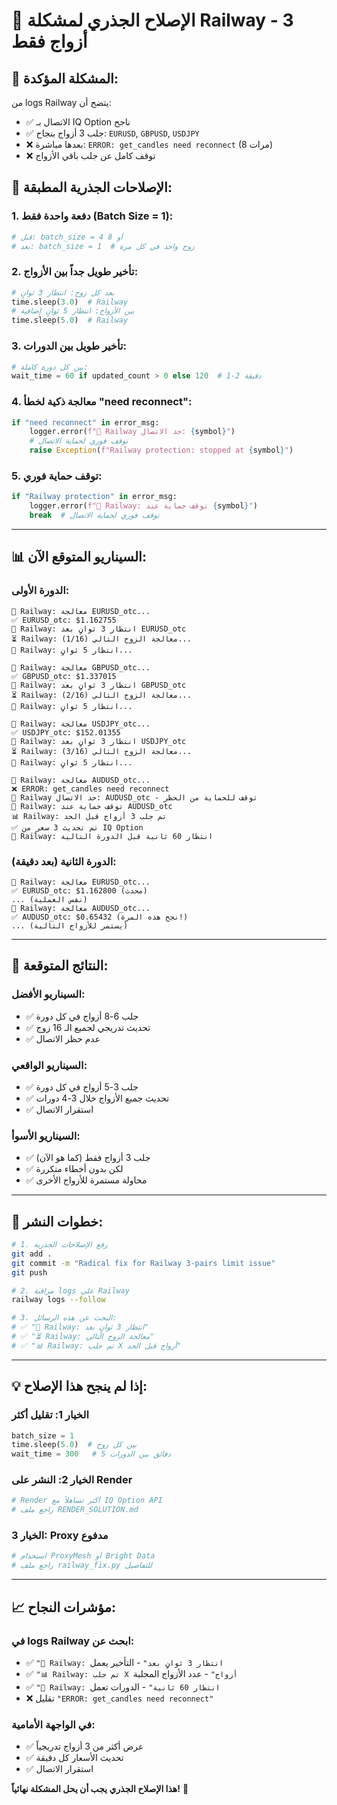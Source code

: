 # 🚂 الإصلاح الجذري لمشكلة Railway - 3 أزواج فقط

## 🎯 **المشكلة المؤكدة:**
من logs Railway يتضح أن:
- ✅ الاتصال بـ IQ Option ناجح
- ✅ جلب 3 أزواج بنجاح: `EURUSD`, `GBPUSD`, `USDJPY`
- ❌ بعدها مباشرة: `ERROR: get_candles need reconnect` (8 مرات)
- ❌ توقف كامل عن جلب باقي الأزواج

## 🔧 **الإصلاحات الجذرية المطبقة:**

### **1. دفعة واحدة فقط (Batch Size = 1):**
```python
# قبل: batch_size = 4 أو 8
# بعد: batch_size = 1  # زوج واحد في كل مرة
```

### **2. تأخير طويل جداً بين الأزواج:**
```python
# بعد كل زوج: انتظار 3 ثوانٍ
time.sleep(3.0)  # Railway
# بين الأزواج: انتظار 5 ثوانٍ إضافية
time.sleep(5.0)  # Railway
```

### **3. تأخير طويل بين الدورات:**
```python
# بين كل دورة كاملة:
wait_time = 60 if updated_count > 0 else 120  # 1-2 دقيقة
```

### **4. معالجة ذكية لخطأ "need reconnect":**
```python
if "need reconnect" in error_msg:
    logger.error(f"🚂 Railway حد الاتصال: {symbol}")
    # توقف فوري لحماية الاتصال
    raise Exception(f"Railway protection: stopped at {symbol}")
```

### **5. توقف حماية فوري:**
```python
if "Railway protection" in error_msg:
    logger.error(f"🚂 Railway: توقف حماية عند {symbol}")
    break  # توقف فوري لحماية الاتصال
```

---

## 📊 **السيناريو المتوقع الآن:**

### **الدورة الأولى:**
```
🚂 Railway: معالجة EURUSD_otc...
✅ EURUSD_otc: $1.162755
🚂 Railway: انتظار 3 ثوانٍ بعد EURUSD_otc
⏳ Railway: معالجة الزوج التالي (1/16)...
🚂 Railway: انتظار 5 ثوانٍ...

🚂 Railway: معالجة GBPUSD_otc...
✅ GBPUSD_otc: $1.337015
🚂 Railway: انتظار 3 ثوانٍ بعد GBPUSD_otc
⏳ Railway: معالجة الزوج التالي (2/16)...
🚂 Railway: انتظار 5 ثوانٍ...

🚂 Railway: معالجة USDJPY_otc...
✅ USDJPY_otc: $152.01355
🚂 Railway: انتظار 3 ثوانٍ بعد USDJPY_otc
⏳ Railway: معالجة الزوج التالي (3/16)...
🚂 Railway: انتظار 5 ثوانٍ...

🚂 Railway: معالجة AUDUSD_otc...
❌ ERROR: get_candles need reconnect
🚂 Railway حد الاتصال: AUDUSD_otc - توقف للحماية من الحظر
🚂 Railway: توقف حماية عند AUDUSD_otc
📊 Railway: تم جلب 3 أزواج قبل الحد
✅ تم تحديث 3 سعر من IQ Option
🚂 Railway: انتظار 60 ثانية قبل الدورة التالية
```

### **الدورة الثانية (بعد دقيقة):**
```
🚂 Railway: معالجة EURUSD_otc...
✅ EURUSD_otc: $1.162800 (محدث)
... (نفس العملية)
🚂 Railway: معالجة AUDUSD_otc...
✅ AUDUSD_otc: $0.65432 (نجح هذه المرة!)
... (يستمر للأزواج التالية)
```

---

## 🎯 **النتائج المتوقعة:**

### **السيناريو الأفضل:**
- ✅ جلب 6-8 أزواج في كل دورة
- ✅ تحديث تدريجي لجميع الـ 16 زوج
- ✅ عدم حظر الاتصال

### **السيناريو الواقعي:**
- ✅ جلب 3-5 أزواج في كل دورة
- ✅ تحديث جميع الأزواج خلال 3-4 دورات
- ✅ استقرار الاتصال

### **السيناريو الأسوأ:**
- ✅ جلب 3 أزواج فقط (كما هو الآن)
- ✅ لكن بدون أخطاء متكررة
- ✅ محاولة مستمرة للأزواج الأخرى

---

## 🚀 **خطوات النشر:**

```bash
# 1. رفع الإصلاحات الجذرية
git add .
git commit -m "Radical fix for Railway 3-pairs limit issue"
git push

# 2. مراقبة logs على Railway
railway logs --follow

# 3. البحث عن هذه الرسائل:
# ✅ "🚂 Railway: انتظار 3 ثوانٍ بعد"
# ✅ "⏳ Railway: معالجة الزوج التالي"
# ✅ "📊 Railway: تم جلب X أزواج قبل الحد"
```

---

## 💡 **إذا لم ينجح هذا الإصلاح:**

### **الخيار 1: تقليل أكثر**
```python
batch_size = 1
time.sleep(5.0)  # بين كل زوج
wait_time = 300   # 5 دقائق بين الدورات
```

### **الخيار 2: النشر على Render**
```bash
# Render أكثر تساهلاً مع IQ Option API
# راجع ملف RENDER_SOLUTION.md
```

### **الخيار 3: Proxy مدفوع**
```python
# استخدام ProxyMesh أو Bright Data
# راجع ملف railway_fix.py للتفاصيل
```

---

## 📈 **مؤشرات النجاح:**

### **في logs Railway ابحث عن:**
- ✅ `"🚂 Railway: انتظار 3 ثوانٍ بعد"` - التأخير يعمل
- ✅ `"📊 Railway: تم جلب X أزواج"` - عدد الأزواج المجلبة
- ✅ `"🚂 Railway: انتظار 60 ثانية"` - الدورات تعمل
- ❌ تقليل `"ERROR: get_candles need reconnect"`

### **في الواجهة الأمامية:**
- ✅ عرض أكثر من 3 أزواج تدريجياً
- ✅ تحديث الأسعار كل دقيقة
- ✅ استقرار الاتصال

**هذا الإصلاح الجذري يجب أن يحل المشكلة نهائياً!** 🎯
